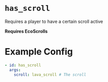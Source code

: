 # `has_scroll`

Requires a player to have a certain scroll active

**Requires EcoScrolls**

# Example Config
```yaml
- id: has_scroll
  args:
    scroll: lava_scroll # The scroll
```

